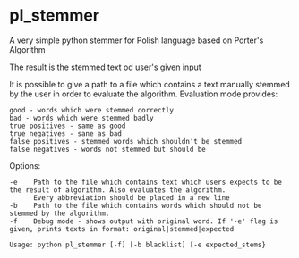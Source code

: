 pl_stemmer
==========

A very simple python stemmer for Polish language based on Porter's Algorithm

The result is the stemmed text od user's given input

It is possible to give a path to a file which contains a text manually stemmed by the user in order to evaluate the algorithm.
Evaluation mode provides:

    good - words which were stemmed correctly
    bad - words which were stemmed badly
    true positives - same as good
    true negatives - sane as bad
    false positives - stemmed words which shouldn't be stemmed
    false negatives - words not stemmed but should be
    
Options:

    -e    Path to the file which contains text which users expects to be the result of algorithm. Also evaluates the algorithm.
          Every abbreviation should be placed in a new line
    -b    Path to the file which contains words which should not be stemmed by the algorithm.
    -f    Debug mode - shows output with original word. If '-e' flag is given, prints texts in format: original|stemmed|expected
    
    Usage: python pl_stemmer [-f] [-b blacklist] [-e expected_stems}
